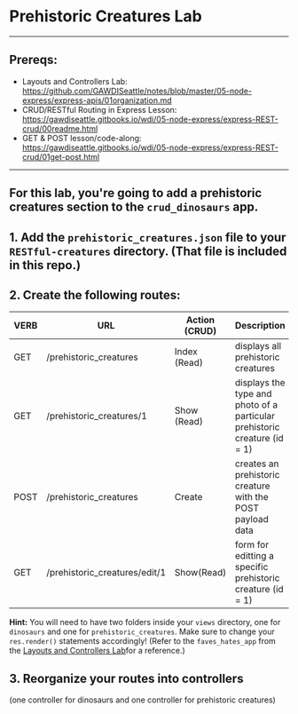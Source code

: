 # Prehistoric Creatures Lab
---
## Prereqs:
* Layouts and Controllers Lab: https://github.com/GAWDISeattle/notes/blob/master/05-node-express/express-apis/01organization.md
* CRUD/RESTful Routing in Express Lesson: https://gawdiseattle.gitbooks.io/wdi/05-node-express/express-REST-crud/00readme.html
* GET & POST lesson/code-along: https://gawdiseattle.gitbooks.io/wdi/05-node-express/express-REST-crud/01get-post.html
--- 
For this lab, you're going to add a prehistoric creatures section to the `crud_dinosaurs` app.
---

## 1. Add the `prehistoric_creatures.json` file to your `RESTful-creatures` directory. (That file is included in this repo.)


## 2. Create the following routes:

| VERB | URL | Action (CRUD) | Description |
|------|-----|---------------|-------------|
| GET | /prehistoric_creatures | Index (Read) | displays all prehistoric creatures |
| GET | /prehistoric_creatures/1 | Show (Read) | displays the type and photo of a particular prehistoric creature (id = 1) |
| POST | /prehistoric_creatures | Create | creates an prehistoric creature with the POST payload data |
| GET | /prehistoric_creatures/edit/1 | Show(Read) | form for editting a specific prehistoric creature (id = 1)|

**Hint:** You will need to have two folders inside your `views` directory, one for `dinosaurs` and one for `prehistoric_creatures`. Make sure to change your `res.render()` statements accordingly! (Refer to the `faves_hates_app` from the [Layouts and Controllers Lab](https://github.com/GAWDISeattle/notes/blob/master/05-node-express/express-apis/01organization.md)for a reference.)

## 3. Reorganize your routes into controllers
(one controller for dinosaurs and one controller for prehistoric creatures)
